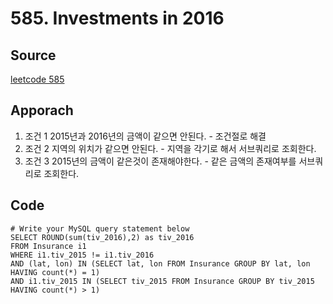 # 585. Investments in 2016

## Source
[leetcode 585](https://leetcode.com/problems/investments-in-2016/description/?envType=study-plan-v2&envId=top-sql-50)


## Apporach
1. 조건 1 2015년과 2016년의 금액이 같으면 안된다.  - 조건절로 해결
2. 조건 2 지역의 위치가 같으면 안된다. - 지역을 각기로 해서 서브쿼리로 조회한다. 
3. 조건 3 2015년의 금액이 같은것이 존재해야한다. - 같은 금액의 존재여부를 서브쿼리로 조회한다. 

## Code
    # Write your MySQL query statement below
    SELECT ROUND(sum(tiv_2016),2) as tiv_2016 
    FROM Insurance i1
    WHERE i1.tiv_2015 != i1.tiv_2016
    AND (lat, lon) IN (SELECT lat, lon FROM Insurance GROUP BY lat, lon HAVING count(*) = 1)
    AND i1.tiv_2015 IN (SELECT tiv_2015 FROM Insurance GROUP BY tiv_2015 HAVING count(*) > 1)

